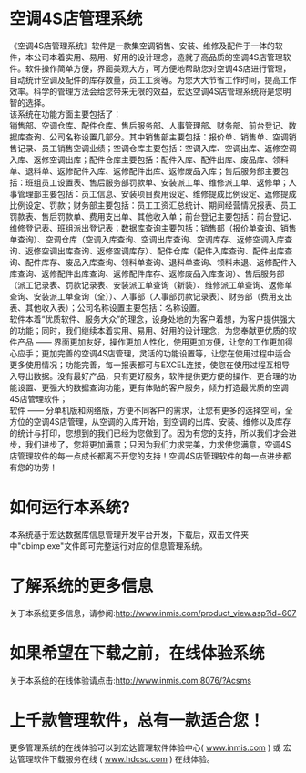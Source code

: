 # 空调4S店管理系统

《空调4S店管理系统》软件是一款集空调销售、安装、维修及配件于一体的软件，本公司本着实用、易用、好用的设计理念，造就了高品质的空调4S店管理软件。软件操作简单方便，界面美观大方，可方便地帮助您对空调4S店进行管理，自动统计空调及配件的库存数量，员工工资等。为您大大节省工作时间，提高工作效率。科学的管理方法会给您带来无限的效益，宏达空调4S店管理系统将是您明智的选择。  
 该系统在功能方面主要包括了：  
 销售部、空调仓库、配件仓库、售后服务部、人事管理部、财务部、前台登记、数据库查询、公司名称设置几部分。其中销售部主要包括：报价单、销售单、空调销售记录、员工销售空调业绩；空调仓库主要包括：空调入库、空调出库、返修空调入库、返修空调出库；配件仓库主要包括：配件入库、配件出库、废品库、领料单、退料单、返修配件入库、返修配件出库、返修废品入库；售后服务部主要包括：班组员工设置表、售后服务部罚款单、安装派工单、维修派工单、返修单；人事管理部主要包括：员工信息、安装项目费用设定、维修提成比例设定、返修提成比例设定、罚款；财务部主要包括：员工工资汇总统计、期间经营情况报表、员工罚款表、售后罚款单、费用支出单、其他收入单；前台登记主要包括：前台登记、维修登记表、班组派出登记表；数据库查询主要包括：销售部（报价单查询、销售单查询）、空调仓库（空调入库查询、空调出库查询、空调库存、返修空调入库查询、返修空调出库查询、返修空调库存）、配件仓库（配件入库查询、配件出库查询、配件库存、废品入库查询、领料单查询、退料单查询、领料未退、返修配件入库查询、返修配件出库查询、返修配件库存、返修废品入库查询）、售后服务部（派工记录表、罚款记录表、安装派工单查询（新装）、维修派工单查询、返修单查询、安装派工单查询（全））、人事部（人事部罚款记录表）、财务部（费用支出表、其他收入表）；公司名称设置主要包括：名称设置。  
 软件本着“优质软件、服务大众”的理念，设身处地的为客户着想，为客户提供强大的功能；同时，我们继续本着实用、易用、好用的设计理念，为您奉献更优质的软件产品 —— 界面更加友好，操作更加人性化，使用更加方便，让您的工作更加得心应手；更加完善的空调4S店管理，灵活的功能设置等，让您在使用过程中适合更多使用情况；功能完善，每一报表都可与EXCEL连接，使您在使用过程互相导入导出数据。没有最好产品，只有更好服务，软件提供更方便的操作、更合理的功能设置、更强大的数据查询功能，更有体贴的客户服务，倾力打造最优质的空调4S店管理软件；  
 软件 —— 分单机版和网络版，方便不同客户的需求，让您有更多的选择空间，全方位的空调4S店管理，从空调的入库开始，到空调的出库、安装、维修以及库存的统计与打印，您想到的我们已经为您做到了。因为有您的支持，所以我们才会进步，我们进步了，您将更加满意；只因为我们力求完美，力求使您满意，空调4S店管理软件的每一点成长都离不开您的支持！空调4S店管理软件的每一点进步都有您的功劳！  

# 如何运行本系统?

本系统基于宏达数据库信息管理开发平台开发，下载后，双击文件夹中"dbimp.exe"文件即可完整运行对应的信息管理系统。

# 了解系统的更多信息

关于本系统更多信息，请参阅:http://www.inmis.com/product_view.asp?id=607

# 如果希望在下载之前，在线体验系统

关于本系统的在线体验请点击:http://www.inmis.com:8076/?Acsms

# 上千款管理软件，总有一款适合您！

更多管理系统的在线体验可以到宏达管理软件体验中心( www.inmis.com ) 或 宏达管理软件下载服务在线 ( www.hdcsc.com ) 在线体验。

